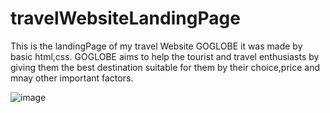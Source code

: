 # travelWebsiteLandingPage
This is the landingPage of my travel Website GOGLOBE it was made by basic html,css. 
GOGLOBE aims to help the tourist and travel enthusiasts by giving them the best destination suitable for them by their choice,price and mnay other important factors.

![image](https://github.com/Axestein/travelWebsiteLandingPage/assets/142435507/3349fb84-8d74-4208-b098-ae40b0b56ccd)
